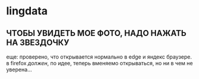 # lingdata
## ЧТОБЫ УВИДЕТЬ МОЕ ФОТО, НАДО НАЖАТЬ НА ЗВЕЗДОЧКУ
еще: проверено, что открывается нормально в edge и яндекс браузере. в firefox _должен_, по идее, теперь вменяемо открываться, но ни в чем не уверена...
